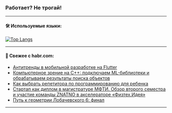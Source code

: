 ### Работает? Не трогай!

---
<!--
#### 🛠️ Technical stack:

![Java](https://img.shields.io/badge/Java-informational?logo=Oracle&style=flat&logoColor=white&color=FF4500)
![Kotlin](https://img.shields.io/badge/Kotlin-informational?logo=Kotlin&style=flat&logoColor=white&color=774D97)
![TS](https://img.shields.io/badge/TypeScript-informational?logo=typeScript&style=flat&logoColor=black&color=017acc)
![Python](https://img.shields.io/badge/Python-informational?logo=Python&style=flat&logoColor=black&color=ffdd54) <br>
![Spring](https://img.shields.io/badge/Spring-informational?logo=Spring&style=flat&logoColor=white&color=6DB33F) 
![SpringBoot](https://img.shields.io/badge/SpringBoot-informational?logo=SpringBoot&style=flat&logoColor=white&color=6DB33F)
![Nest](https://img.shields.io/badge/NestJS-informational?logo=NestJS&style=flat&logoColor=white&color=E0234E) 
![NodeJS](https://img.shields.io/badge/NodeJS-informational?logo=node.js&style=flat&logoColor=white&color=70A760)<br>
![PostgreSQL](https://img.shields.io/badge/PostgreSQL-informational?logo=PostgreSQL&style=flat&logoColor=white&color=DAA520)
![MongoDB](https://img.shields.io/badge/MongoDB-informational?logo=MongoDB&style=flat&logoColor=white&color=870000)
![Apache](https://img.shields.io/badge/Apache-informational?logo=apache&style=flat&logoColor=white&color=f74e28)

___ 
-->

#### 🛠️ Используемые языки:

[![Top Langs](https://github-readme-stats-82jvfl3w3-advtsettinggmailcoms-projects.vercel.app/api/top-langs/?username=zloylis&langs_count=10&hide_title=true&title_color=e6edf3&size_weight=0.5&count_weight=0.5&layout=compact&hide_progress=true&hide_border=true&theme=dracula)](https://github.com/zloylis)

<!---


####  :octocat:&nbsp;&nbsp; Статистика:

![GitHub stats](https://github-readme-stats-u2qms2cxw-advtsettinggmailcoms-projects.vercel.app/api?username=zloylis&show_icons=true&hide_border=true&theme=dracula&title_color=e6edf3&include_all_commits=true&count_private=true&hide_rank=false&hide_title=true&rank_icon=github)
-->
---

#### 💬 Свежее с habr.com:

<!-- BLOG-POST-LIST:START -->
- [Антитренды в мобильной разработке на Flutter](https://habr.com/ru/companies/friflex/articles/854292/?utm_source=habrahabr&utm_medium=rss&utm_campaign=854292)
- [Компьютерное зрение на С++: подключаем ML-библиотеки и обрабатываем результаты поиска объектов](https://habr.com/ru/companies/yadro/articles/856110/?utm_source=habrahabr&utm_medium=rss&utm_campaign=856110)
- [Как выбрать репетитора по программированию для ребенка](https://habr.com/ru/companies/pixel_study/articles/856158/?utm_source=habrahabr&utm_medium=rss&utm_campaign=856158)
- [Стартап как диплом в магистратуре МФТИ. Обзор второго семестра и участие команды ZNATNO в акселераторе «Физтех.Идея»](https://habr.com/ru/articles/856124/?utm_source=habrahabr&utm_medium=rss&utm_campaign=856124)
- [Путь к геометрии Лобачевского 6: финал](https://habr.com/ru/articles/855470/?utm_source=habrahabr&utm_medium=rss&utm_campaign=855470)
<!-- BLOG-POST-LIST:END -->

---
